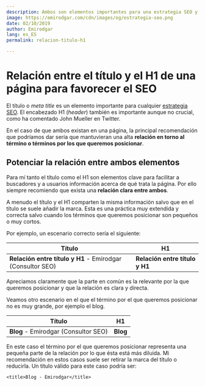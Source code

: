 ```yaml
---
description: Ambos son elementos importantes para una estrategia SEO y deben mantener una relación
image: https://emirodgar.com/cdn/images/og/estrategia-seo.png
date: 02/10/2019
author: Emirodgar
lang: es_ES
permalink: relacion-titulo-h1

--- 
```


# Relación entre el título y el H1 de una página para favorecer el SEO

El título o *meta title* es un elemento importante para cualquier [estrategia SEO](https://emirodgar.com/estrategia-seo). El encabezado H1 (*header*) también es importante aunque no crucial, como ha comentado John Mueller en Twitter.

<amp-twitter 
  width="375"
  height="472"
  layout="responsive"
  data-tweetid="1179287675653820416">
</amp-twitter>

En el caso de que ambos existan en una página, la principal recomendación que podríamos dar sería que mantuvieran una alta **relación en torno al término o términos por los que queremos posicionar**.

## Potenciar la relación entre ambos elementos

Para mí tanto el título como el H1 son elementos clave para facilitar a buscadores y a usuarios información acerca de qué trata la página. Por ello siempre recomiendo que exista una **relación clara entre ambos**.

A menudo el título y el H1 comparten la misma información salvo que en el título se suele añadir la marca. Esta es una práctica muy extendida y correcta salvo cuando los términos que queremos posicionar son pequeños o muy cortos.

Por ejemplo, un escenario correcto sería el siguiente:

|Título| H1  |
|--|--|
| **Relación entre título y H1** - Emirodgar (Consultor SEO) | **Relación entre título y H1** |

Apreciamos claramente que la parte en común es la relevante por la que queremos posicionar y que la relación es clara y directa.

Veamos otro escenario en el que el término por el que queremos posicionar no es muy grande, por ejemplo el blog.

|Título| H1  |
|--|--|
| **Blog** - Emirodgar (Consultor SEO) | **Blog** |

En este caso el término por el que queremos posicionar representa una pequeña parte de la relación por lo que ésta está más diluida. Mi recomendación en estos casos suele ser retirar la marca del título o reducirla. Un título válido para este caso podría ser:

```
<title>Blog - Emirodgar</title>
```


<!--stackedit_data:
eyJoaXN0b3J5IjpbLTExMDc2MjM1NTksMTgwMjg4MDgyNF19
-->